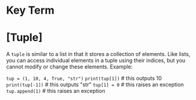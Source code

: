 # Key Term

# [Tuple]
A `tuple` is similar to a list in that it stores a collection of elements. Like 
lists, you can access individual elements in a tuple using their indices, but 
you cannot modify or change these elements. Example:

`tup = (1, 10, 4, True, "str")`
`print(tup[1])`   # this outputs 10
`print(tup[-1])`  # this outputs "str"
`tup[1] = 0`      # this raises an exception
`tup.append(1)`   # this raises an exception
